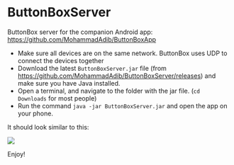 # ButtonBoxServer
ButtonBox server for the companion Android app: https://github.com/MohammadAdib/ButtonBoxApp 

- Make sure all devices are on the same network. ButtonBox uses UDP to connect the devices together
- Download the latest ```ButtonBoxServer.jar``` file (from https://github.com/MohammadAdib/ButtonBoxServer/releases) and make sure you have Java installed.
- Open a terminal, and navigate to the folder with the jar file. (```cd Downloads``` for most people)
- Run the command ```java -jar ButtonBoxServer.jar``` and open the app on your phone. 


It should look similar to this:

![](https://i.imgur.com/8Jw0bKu.png)

Enjoy!
